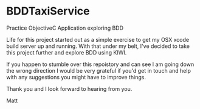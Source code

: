 BDDTaxiService
==============

Practice ObjectiveC Application exploring BDD

Life for this project started out as a simple exercise to get my OSX xcode build server up and running. 
With that under my belt, I've decided to take this project further and explore BDD using KIWI.

If you happen to stumble over this repoistory and can see I am going down the wrong direction 
I would be very grateful if you'd get in touch and help with any suggestions you might have to improve things.

Thank you and I look forward to hearing from you.

Matt
